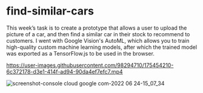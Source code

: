 # find-similar-cars
This week’s task is to create a prototype that allows a user to upload the picture of a  car, and then find a similar car in their stock to recommend to customers.
I went with Google Vision's AutoML, which allows you to train high-quality custom machine learning models, after which the trained model was exported as a TensorFlow.js to be used in the browser.

https://user-images.githubusercontent.com/98294710/175454210-6c372178-d3e1-414f-ad94-90da4ef7efc7.mp4

![screenshot-console cloud google com-2022 06 24-15_07_34](https://user-images.githubusercontent.com/98294710/175457128-86f7f058-a66a-4d80-a2ad-323113564379.png)
